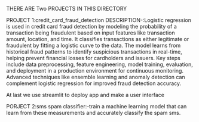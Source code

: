 THERE ARE Two PROJECTS IN THIS DIRECTORY

PROJECT 1:credit_card_fraud_detection DESCRIPTION-:Logistic regression is used in credit card fraud detection by modeling the probability of a transaction being fraudulent based on input features like transaction amount, location, and time. It classifies transactions as either legitimate or fraudulent by fitting a logistic curve to the data. The model learns from historical fraud patterns to identify suspicious transactions in real-time, helping prevent financial losses for cardholders and issuers. Key steps include data preprocessing, feature engineering, model training, evaluation, and deployment in a production environment for continuous monitoring. Advanced techniques like ensemble learning and anomaly detection can complement logistic regression for improved fraud detection accuracy.

At last we use streamlit to deploy app and make a user interface

PORJECT 2:sms spam classifier:-train a machine learning model that can learn from these measurements and accurately classify the spam sms.
